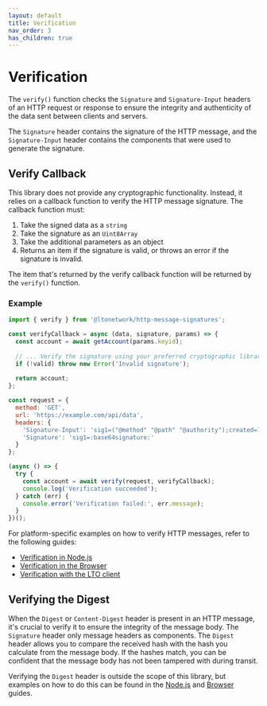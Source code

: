```yaml
---
layout: default
title: Verification
nav_order: 3
has_children: true
---
```


# Verification

The `verify()` function checks the `Signature` and `Signature-Input` headers of an HTTP request or response to ensure the
integrity and authenticity of the data sent between clients and servers.

The `Signature` header contains the signature of the HTTP message, and the `Signature-Input` header contains the
components that were used to generate the signature.

## Verify Callback

This library does not provide any cryptographic functionality. Instead, it relies on a callback function to verify
the HTTP message signature. The callback function must:

1. Take the signed data as a `string`
2. Take the signature as an `Uint8Array`
3. Take the additional parameters as an object
4. Returns an item if the signature is valid, or throws an error if the signature is invalid.

The item that's returned by the verify callback function will be returned by the `verify()` function.

### Example

```javascript
import { verify } from '@ltonetwork/http-message-signatures';

const verifyCallback = async (data, signature, params) => {
  const account = await getAccount(params.keyid);
  
  // ... Verify the signature using your preferred cryptographic library
  if (!valid) throw new Error('Invalid signature');
  
  return account;
};

const request = {
  method: 'GET',
  url: 'https://example.com/api/data',
  headers: {
    'Signature-Input': 'sig1=("@method" "@path" "@authority");created=1618884475;keyid="test-key";alg="hmac-sha256"',
    'Signature': 'sig1=:base64signature:'
  }
};

(async () => {
  try {
    const account = await verify(request, verifyCallback);
    console.log('Verification succeeded');
  } catch (err) {
    console.error('Verification failed:', err.message);
  }
})();
```

For platform-specific examples on how to verify HTTP messages, refer to the following guides:

- [Verification in Node.js](verification/nodejs.md)
- [Verification in the Browser](verification/browser.md)
- [Verification with the LTO client](verification/lto.md)


## Verifying the Digest

When the `Digest` or `Content-Digest` header is present in an HTTP message, it's crucial to verify it to ensure the
integrity of the message body. The `Signature` header only message headers as components. The `Digest` header allows you
to compare the received hash with the hash you calculate from the message body. If the hashes match, you can be
confident that the message body has not been tampered with during transit.

Verifying the `Digest` header is outside the scope of this library, but examples on how to do this can be found in the
[Node.js](verification/nodejs.md) and [Browser](verification/browser.md) guides.
